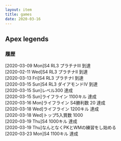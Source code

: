 ```yaml
---
layout: item
title: games
date: 2020-03-16
---
```


## Apex legends
### 履歴
[2020-03-09 Mon]S4 RL3 プラチナⅢ 到達<br>
[2020-02-11 Wed]S4 RL3 プラチナⅡ 到達<br>
[2020-03-13 Fri]S4 RL3 プラチナⅠ 到達<br>
[2020-03-15 Sun]S4 RL3 ダイアモンドⅣ 到達<br>
[2020-03-15 Sun]レベル300 達成<br>
[2020-03-15 Sun]ライフライン 1100キル 達成<br>
[2020-03-16 Mon]ライフライン S4勝利数 20 達成<br>
[2020-03-18 Wed]ライフライン 1200キル 達成<br>
[2020-03-18 Wed]トップ5入賞数 1000 <br>
[2020-03-19 Thu]S4 1000キル 達成<br>
[2020-03-19 Thu]なんとなくPKとWMの練習をし始める<br>
[2020-03-23 Mon]S4 1100キル 達成

